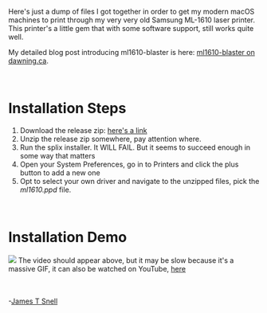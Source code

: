 Here's just a dump of files I got together in order to get my modern macOS machines to print through my very very old Samsung ML-1610 laser printer. This printer's a little gem that with some software support, still works quite well.

My detailed blog post introducing ml1610-blaster is here: <a href="https://dawning.ca/2017/ml1610-blaster-drivers-for-samsung-ml1610-on-macos-high-sierra/">ml1610-blaster on dawning.ca</a>.

<BR />
<h1>Installation Steps</h1>
<ol>
  <li>Download the release zip: <a href="https://github.com/docdawning/ml1610-blaster/archive/v1.0.zip" target="_new">here's a link</a></li>
  <li>Unzip the release zip somewhere, pay attention where.</li>
  <li>Run the splix installer. It WILL FAIL. But it seems to succeed enough in some way that matters</li>
  <li>Open your System Preferences, go in to Printers and click the plus button to add a new one</li>
  <li>Opt to select your own driver and navigate to the unzipped files, pick the <em>ml1610.ppd</em> file.
</ol>

<BR />
<h1>Installation Demo</h1>
<img src="https://github.com/docdawning/ml1610-blaster/blob/master/Samsung%20ML-1610/ml1610-blaster-1-screencast.gif?raw=true" />
The video should appear above, but it may be slow because it's a massive GIF, it can also be watched on YouTube, <a href="https://www.youtube.com/watch?v=SQFGFRP_Jz4" target="_new">here</a>


<BR /><BR />
-<a target="_new" href="https://jamessnell.com">James T Snell</a>
